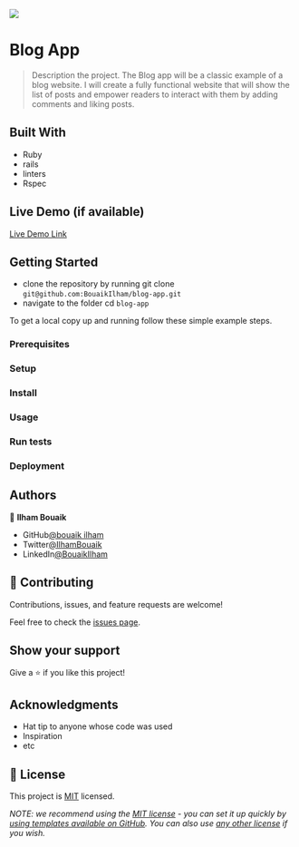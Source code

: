 ![](https://img.shields.io/badge/Microverse-blueviolet)

# Blog App

> Description the project.
The Blog app will be a classic example of a blog website. I will create a fully functional website that will show the list of posts and empower readers to interact with them by adding comments and liking posts.

## Built With

- Ruby
- rails
- linters
- Rspec

## Live Demo (if available)

[Live Demo Link](https://livedemo.com)


## Getting Started

- clone the repository by running
  git clone `git@github.com:BouaikIlham/blog-app.git`
- navigate to the folder
  cd `blog-app`


To get a local copy up and running follow these simple example steps.

### Prerequisites

### Setup

### Install

### Usage

### Run tests

### Deployment



## Authors

👤 **Ilham Bouaik**

- GitHub[@bouaik ilham](https://github.com/BouaikIlham)
- Twitter[@IlhamBouaik](https://twitter.com/IlhamBouaik)
- LinkedIn[@BouaikIlham](https://www.linkedin.com/in/bouaik-ilham-478478230/)


## 🤝 Contributing

Contributions, issues, and feature requests are welcome!

Feel free to check the [issues page](../../issues/).

## Show your support

Give a ⭐️ if you like this project!

## Acknowledgments

- Hat tip to anyone whose code was used
- Inspiration
- etc

## 📝 License

This project is [MIT](./LICENSE) licensed.

_NOTE: we recommend using the [MIT license](https://choosealicense.com/licenses/mit/) - you can set it up quickly by [using templates available on GitHub](https://docs.github.com/en/communities/setting-up-your-project-for-healthy-contributions/adding-a-license-to-a-repository). You can also use [any other license](https://choosealicense.com/licenses/) if you wish._
